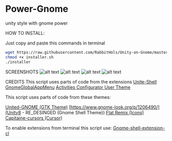 # Power-Gnome
unity style with gnome power

HOW TO INSTALL:

Just copy and paste this commands in terminal

```bash
wget https://raw.githubusercontent.com/RabbitHols/Unity-on-Gnome/master/installer.sh
chmod +x installer.sh 
./installer
```
SCREENSHOTS
![alt text](https://raw.githubusercontent.com/RabbitHols/Unity-on-Gnome/master/screenshots/home.png)
![alt text](https://raw.githubusercontent.com/RabbitHols/Unity-on-Gnome/master/screenshots/global%20menu.png)
![alt text](https://raw.githubusercontent.com/RabbitHols/Unity-on-Gnome/master/screenshots/dash.png)
![alt text](https://raw.githubusercontent.com/RabbitHols/Unity-on-Gnome/master/screenshots/busy.png)

CREDITS
This script uses parts of code from the extensions 
[Unite-Shell](https://github.com/hardpixel/unite-shell)
[GnomeGlobalAppMenu](https://extensions.gnome.org/extension/1250/gnome-global-application-menu/)
[Activities Configurator ](https://extensions.gnome.org/extension/358/activities-configurator/)
[User Theme](https://extensions.gnome.org/extension/19/user-themes/)

This script uses parts of code from these themes:

[United-GNOME (GTK Theme)](https://www.gnome-look.org/p/1174889/)
[https://www.gnome-look.org/p/1206490/](Unity8 - RE_DESINGED (Gnome Shell Theme))
[Flat Remix (Icons)](https://www.gnome-look.org/p/1012430/)
[Capitaine-cursors (Cursor)](https://github.com/keeferrourke/capitaine-cursors)

To enable extensions from terminal this script use:
[Gnome-shell-extension-cl](https://github.com/cyberalex4life/gnome-shell-extension-cl)

